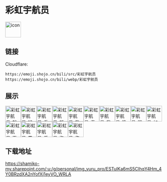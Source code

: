 # 彩虹宇航员
<img src="https://emoji.shojo.cn/bili/src/彩虹宇航员/icon.png" width="50" height="50" alt="icon">

## 链接
Cloudflare:
```
https://emoji.shojo.cn/bili/src/彩虹宇航员
https://emoji.shojo.cn/bili/webp/彩虹宇航员
```
## 展示
<img src="https://emoji.shojo.cn/bili/src/彩虹宇航员/彩虹宇航员-献花.png" width="50" height="50" alt="彩虹宇航员-献花"><img src="https://emoji.shojo.cn/bili/src/彩虹宇航员/彩虹宇航员-疑惑.png" width="50" height="50" alt="彩虹宇航员-疑惑"><img src="https://emoji.shojo.cn/bili/src/彩虹宇航员/彩虹宇航员-看戏.png" width="50" height="50" alt="彩虹宇航员-看戏"><img src="https://emoji.shojo.cn/bili/src/彩虹宇航员/彩虹宇航员-额.png" width="50" height="50" alt="彩虹宇航员-额"><img src="https://emoji.shojo.cn/bili/src/彩虹宇航员/彩虹宇航员-我来了.png" width="50" height="50" alt="彩虹宇航员-我来了"><img src="https://emoji.shojo.cn/bili/src/彩虹宇航员/彩虹宇航员-喜欢.png" width="50" height="50" alt="彩虹宇航员-喜欢"><img src="https://emoji.shojo.cn/bili/src/彩虹宇航员/彩虹宇航员-我是垃圾.png" width="50" height="50" alt="彩虹宇航员-我是垃圾"><img src="https://emoji.shojo.cn/bili/src/彩虹宇航员/彩虹宇航员-晚安.png" width="50" height="50" alt="彩虹宇航员-晚安"><img src="https://emoji.shojo.cn/bili/src/彩虹宇航员/彩虹宇航员-哭.png" width="50" height="50" alt="彩虹宇航员-哭"><img src="https://emoji.shojo.cn/bili/src/彩虹宇航员/彩虹宇航员-加一.png" width="50" height="50" alt="彩虹宇航员-加一"><img src="https://emoji.shojo.cn/bili/src/彩虹宇航员/彩虹宇航员-再见.png" width="50" height="50" alt="彩虹宇航员-再见"><img src="https://emoji.shojo.cn/bili/src/彩虹宇航员/彩虹宇航员-震惊.png" width="50" height="50" alt="彩虹宇航员-震惊"><img src="https://emoji.shojo.cn/bili/src/彩虹宇航员/彩虹宇航员-爱心.png" width="50" height="50" alt="彩虹宇航员-爱心"><img src="https://emoji.shojo.cn/bili/src/彩虹宇航员/彩虹宇航员-抱抱.png" width="50" height="50" alt="彩虹宇航员-抱抱"><img src="https://emoji.shojo.cn/bili/src/彩虹宇航员/彩虹宇航员-伤了.png" width="50" height="50" alt="彩虹宇航员-伤了">

## 下载地址

https://shamiko-my.sharepoint.com/:u:/g/personal/img_yuru_pro/ESTulKa6mS5ClhqY4Hm_4Y0BRzdXA2nYofXj1eyVO_WRLA